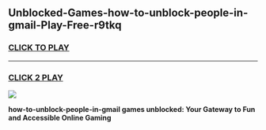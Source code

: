 
## Unblocked-Games-how-to-unblock-people-in-gmail-Play-Free-r9tkq
<h3>
<a href="https://premium76.site?title=how-to-unblock-people-in-gmail&ref=20M">CLICK TO PLAY</a></h3>
<hr>

<h3>
<a href="https://premium76.site?title=how-to-unblock-people-in-gmail&ref=20M">CLICK 2 PLAY</a>
  
</h3>

<a href="https://premium76.site?title=how-to-unblock-people-in-gmail&ref=19M"><img src="https://clearcache.store/games.png"></a>


**how-to-unblock-people-in-gmail games unblocked: Your Gateway to Fun and Accessible Online Gaming**
